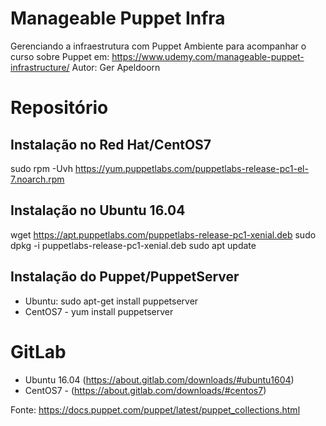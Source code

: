 # Manageable Puppet Infra
Gerenciando a infraestrutura com Puppet
Ambiente para acompanhar o curso sobre Puppet em:
https://www.udemy.com/manageable-puppet-infrastructure/
Autor: Ger Apeldoorn

# Repositório
## Instalação no Red Hat/CentOS7
   sudo rpm -Uvh https://yum.puppetlabs.com/puppetlabs-release-pc1-el-7.noarch.rpm

## Instalação no Ubuntu 16.04
   wget https://apt.puppetlabs.com/puppetlabs-release-pc1-xenial.deb
   sudo dpkg -i puppetlabs-release-pc1-xenial.deb
   sudo apt update

## Instalação do Puppet/PuppetServer
   - Ubuntu: sudo apt-get install puppetserver
   - CentOS7 - yum install puppetserver
# GitLab
  - Ubuntu 16.04 (https://about.gitlab.com/downloads/#ubuntu1604)
  - CentOS7 - (https://about.gitlab.com/downloads/#centos7)

Fonte: https://docs.puppet.com/puppet/latest/puppet_collections.html
